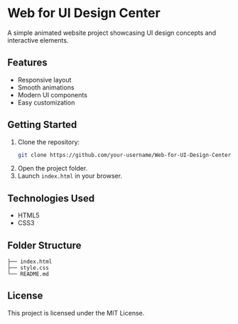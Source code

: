 # Web for UI Design Center

A simple animated website project showcasing UI design concepts and interactive elements.

## Features

- Responsive layout
- Smooth animations
- Modern UI components
- Easy customization

## Getting Started

1. Clone the repository:
    ```bash
    git clone https://github.com/your-username/Web-for-UI-Design-Center.git
    ```
2. Open the project folder.
3. Launch `index.html` in your browser.

## Technologies Used

- HTML5
- CSS3

## Folder Structure

```
├── index.html
├── style.css
└── README.md
```

## License

This project is licensed under the MIT License.